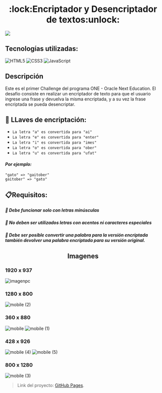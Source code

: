 <h1 align="center">:lock:Encriptador y Desencriptador de textos:unlock:</h1>

   <p align="left">
   <img src="https://img.shields.io/badge/STATUS-FINALIZADO-green">
   </p>

## Tecnologías utilizadas:

![HTML5](https://img.shields.io/badge/html5-%23E34F26.svg?style=for-the-badge&logo=html5&logoColor=white)
![CSS3](https://img.shields.io/badge/css3-%231572B6.svg?style=for-the-badge&logo=css3&logoColor=white)
![JavaScript](https://img.shields.io/badge/javascript-%23323330.svg?style=for-the-badge&logo=javascript&logoColor=%23F7DF1E)

## Descripción

 Este es el primer Challenge del programa ONE - Oracle Next Education. El desafio consiste en realizar un encriptador de texto para que el usuario ingrese una frase y devuelva la misma encriptada, y a su vez la frase encriptada se pueda desencriptar.
 

## :key: LLaves de encriptación:

- `La letra "a" es convertida para "ai"`
- `La letra "e" es convertida para "enter"`
- `La letra "i" es convertida para "imes"`
- `La letra "o" es convertida para "ober"`
- `La letra "u" es convertida para "ufat"`

#### ***Por ejemplo:***

```
"gato" => "gaitober"
gaitober" => "gato"
```

## :clipboard:Requisitos:
##### :pushpin: Debe funcionar solo con letras minúsculas
##### :pushpin: No deben ser utilizados letras con acentos ni caracteres especiales
##### :pushpin: Debe ser posible convertir una palabra para la versión encriptada también devolver una palabra encriptada para su versión original.


<h2 align="center"> Imagenes </h2>

### 1920 x 937
![imagenpc](https://user-images.githubusercontent.com/75341034/212575646-7728043d-ff6b-4495-a562-bf28c4897e91.png)

### 1280 x 800
![mobile (2)](https://user-images.githubusercontent.com/75341034/212575055-8c50fc4f-8d19-490f-8a5f-bef2d6dc502a.png)

### 360 x 880
![mobile](https://user-images.githubusercontent.com/75341034/212574550-e5e6bffd-3211-464e-88a4-eb1b21145d3c.png)
![mobile (1)](https://user-images.githubusercontent.com/75341034/212574535-64d735a7-5316-4f9b-b084-391f2ec64dec.png)

### 428 x 926
![mobile (4)](https://user-images.githubusercontent.com/75341034/212575017-b6c67cab-7d0b-4e2e-9413-291d731f34fd.png)
![mobile (5)](https://user-images.githubusercontent.com/75341034/212575039-8ec1505f-6746-4ab5-a154-17fd6b7dd5d2.png)

### 800 x 1280
![mobile (3)](https://user-images.githubusercontent.com/75341034/212575085-dc2aee39-24f9-48c8-9f60-40b5c7378352.gif)

>Link del proyecto: [GitHub Pages](https://beck120.github.io/Challenge-1-Alura-Oracle/).
